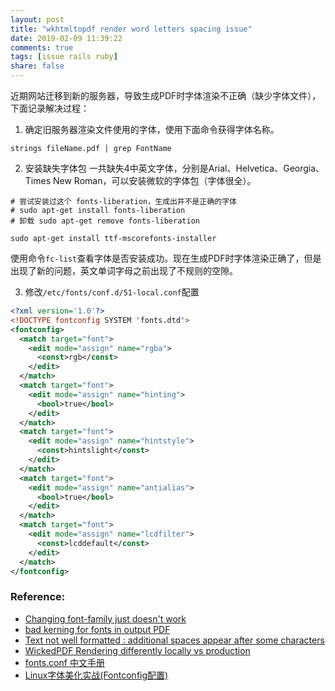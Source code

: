 ```yaml
---
layout: post
title: "wkhtmltopdf render word letters spacing issue"
date: 2019-02-09 11:39:22
comments: true
tags: [issue rails ruby]
share: false
---
```

近期网站迁移到新的服务器，导致生成PDF时字体渲染不正确（缺少字体文件），下面记录解决过程：

1. 确定旧服务器渲染文件使用的字体，使用下面命令获得字体名称。
```shell
strings fileName.pdf | grep FontName
```

2. 安装缺失字体包
一共缺失4中英文字体，分别是Arial、Helvetica、Georgia、Times New Roman，可以安装微软的字体包（字体很全）。

  ```shell
  # 尝试安装过这个 fonts-liberation，生成出并不是正确的字体
  # sudo apt-get install fonts-liberation
  # 卸载 sudo apt-get remove fonts-liberation

  sudo apt-get install ttf-mscorefonts-installer
  ```
使用命令`fc-list`查看字体是否安装成功。现在生成PDF时字体渲染正确了，但是出现了新的问题，英文单词字母之前出现了不规则的空隙。

3. 修改`/etc/fonts/conf.d/51-local.conf`配置
```xml
<?xml version='1.0'?>
<!DOCTYPE fontconfig SYSTEM 'fonts.dtd'>
<fontconfig>
  <match target="font">
    <edit mode="assign" name="rgba">
      <const>rgb</const>
    </edit>
  </match>
  <match target="font">
    <edit mode="assign" name="hinting">
      <bool>true</bool>
    </edit>
  </match>
  <match target="font">
    <edit mode="assign" name="hintstyle">
      <const>hintslight</const>
    </edit>
  </match>
  <match target="font">
    <edit mode="assign" name="antialias">
      <bool>true</bool>
    </edit>
  </match>
  <match target="font">
    <edit mode="assign" name="lcdfilter">
      <const>lcddefault</const>
    </edit>
  </match>
</fontconfig>
```

### Reference:
* [Changing font-family just doesn't work](https://github.com/mileszs/wicked_pdf/issues/46)
* [bad kerning for fonts in output PDF](https://github.com/wkhtmltopdf/wkhtmltopdf/issues/45)
* [Text not well formatted : additional spaces appear after some characters](https://github.com/wkhtmltopdf/wkhtmltopdf/issues/2634)
* [WickedPDF Rendering differently locally vs production](https://stackoverflow.com/questions/35415058/wickedpdf-rendering-differently-locally-vs-production)
* [fonts.conf 中文手册](http://www.jinbuguo.com/gui/fonts.conf.html)
* [Linux字体美化实战(Fontconfig配置)](http://www.jinbuguo.com/gui/linux_fontconfig.html)
